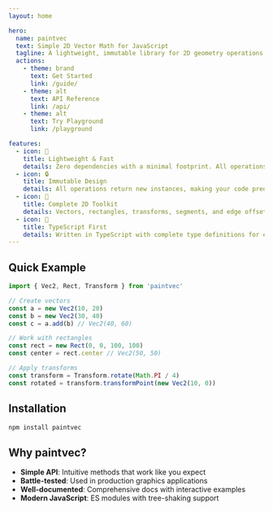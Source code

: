```yaml
---
layout: home

hero:
  name: paintvec
  text: Simple 2D Vector Math for JavaScript
  tagline: A lightweight, immutable library for 2D geometry operations with TypeScript support
  actions:
    - theme: brand
      text: Get Started
      link: /guide/
    - theme: alt
      text: API Reference
      link: /api/
    - theme: alt
      text: Try Playground
      link: /playground

features:
  - icon: 🚀
    title: Lightweight & Fast
    details: Zero dependencies with a minimal footprint. All operations are optimized for performance.
  - icon: 🔒
    title: Immutable Design
    details: All operations return new instances, making your code predictable and easy to debug.
  - icon: 📐
    title: Complete 2D Toolkit
    details: Vectors, rectangles, transforms, segments, and edge offsets - everything you need for 2D graphics.
  - icon: 🎯
    title: TypeScript First
    details: Written in TypeScript with complete type definitions for excellent IDE support.
---
```


## Quick Example

```typescript
import { Vec2, Rect, Transform } from 'paintvec'

// Create vectors
const a = new Vec2(10, 20)
const b = new Vec2(30, 40)
const c = a.add(b) // Vec2(40, 60)

// Work with rectangles
const rect = new Rect(0, 0, 100, 100)
const center = rect.center // Vec2(50, 50)

// Apply transforms
const transform = Transform.rotate(Math.PI / 4)
const rotated = transform.transformPoint(new Vec2(10, 0))
```

## Installation

```bash
npm install paintvec
```

## Why paintvec?

- **Simple API**: Intuitive methods that work like you expect
- **Battle-tested**: Used in production graphics applications
- **Well-documented**: Comprehensive docs with interactive examples
- **Modern JavaScript**: ES modules with tree-shaking support